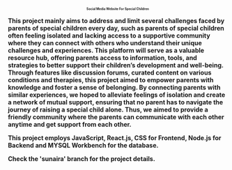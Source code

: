 <p align="center">
<span style="font-size:0.5em;"><strong>Social Media Website For Special Children<strong></span>
</p>

This project mainly aims to address and limit several challenges faced by parents of special children every day, such as parents of special children often feeling isolated and lacking access to a supportive community where they can connect with others who understand their unique challenges and experiences. This platform will serve as a valuable resource hub, offering parents access to information, tools, and strategies to better support their children’s development and well-being. Through features like discussion forums, curated content on various conditions and therapies, this project aimed to empower parents with knowledge and foster a sense of belonging. By connecting parents with similar experiences, we hoped to alleviate feelings of isolation and create a network of mutual support, ensuring that no parent has to navigate the journey of raising a special child alone. Thus, we aimed to provide a friendly community where the parents can communicate with each other anytime and get support from each other.

This project employs JavaScript, React.js, CSS for Frontend, Node.js for Backend and MYSQL Workbench for the database.

Check the 'sunaira' branch for the project details.
